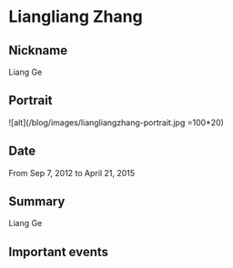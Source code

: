 # Liangliang Zhang

## Nickname

Liang Ge

## Portrait

![alt](/blog/images/liangliangzhang-portrait.jpg =100*20)

## Date

From Sep 7, 2012 to April 21, 2015

## Summary

Liang Ge 


## Important events

## 